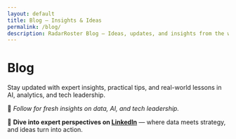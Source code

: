 ```yaml
---
layout: default
title: Blog – Insights & Ideas
permalink: /blog/
description: RadarRoster Blog – Ideas, updates, and insights from the world of data, AI, and tech strategy.
---
```


# Blog

Stay updated with expert insights, practical tips, and real-world lessons in AI, analytics, and tech leadership.

📲 *Follow for fresh insights on data, AI, and tech leadership.*  

🧠 **Dive into expert perspectives on [LinkedIn](https://www.linkedin.com/in/daryooshdehestani/recent-activity/all/)** — where data meets strategy, and ideas turn into action.

